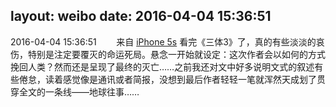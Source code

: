 layout: weibo
date: 2016-04-04 15:36:51
---
<meta name="referrer" content="no-referrer" />

2016-04-04 15:36:51  &nbsp;&nbsp;&nbsp;&nbsp;&nbsp;&nbsp; 来自 <a href="sinaweibo://customweibosource" rel="nofollow">iPhone 5s</a>
看完《三体3》了，真的有些淡淡的哀伤，特别是注定要覆灭的命运死局。悬念一开始就设定：这次作者会以如何的方式挽回人类？然而还是呈现了最终的灭亡……之前我还对文中好多说明文式的叙述有些倦怠，读着感觉像是通讯或者简报，没想到最后作者轻轻一笔就浑然天成划了贯穿全文的一条线——地球往事…… ​​​
